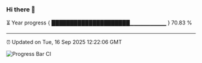 ### Hi there 👋

⏳ Year progress { █████████████████████▁▁▁▁▁▁▁▁▁ } 70.83 %

---

⏰ Updated on Tue, 16 Sep 2025 12:22:06 GMT

![Progress Bar CI](https://github.com/Shyam-Makwana/GitHub-Actions-Demo/workflows/Progress%20Bar%20CI/badge.svg)
